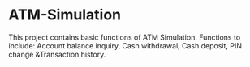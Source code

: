 # ATM-Simulation
This project contains basic functions of ATM Simulation. Functions to include: Account balance inquiry, Cash withdrawal, Cash deposit, PIN change &amp;Transaction history.
